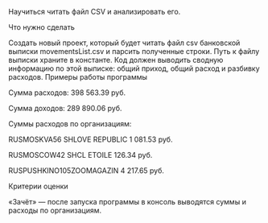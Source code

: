 Научиться читать файл CSV и анализировать его.

Что нужно сделать

Создать новый проект, который будет читать файл csv банковской выписки movementsList.csv и парсить полученные строки. Путь к файлу выписки храните в константе. 
Код должен выводить сводную информацию по этой выписке: общий приход, общий расход и разбивку расходов.
Примеры работы программы

Сумма расходов: 398 563.39 руб.

Сумма доходов: 289 890.06 руб.

 

Суммы расходов по организациям:

RUSMOSKVA56  SHLOVE REPUBLIC        1 081.53 руб.

RUSMOSCOW42 SHCL ETOILE                     126.34 руб.

RUSPUSHKINO105ZOOMAGAZIN 4             217.65 руб.



Критерии оценки

«Зачёт» — после запуска программы в консоль выводятся суммы и расходы по организациям.
